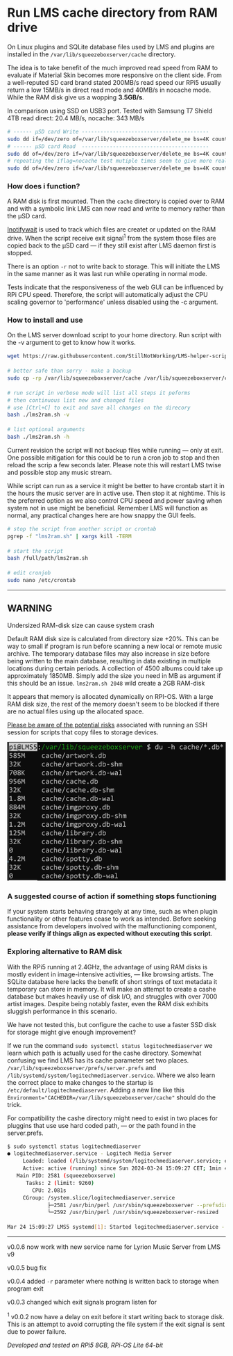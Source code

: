 # Run LMS cache directory from RAM drive
On Linux plugins and SQLite database files used by LMS and plugins are installed in the `/var/lib/squeezeboxserver/cache` directory.

The idea is to take benefit of the much improved read speed from RAM to evaluate if Material Skin becomes more responsive on the client side.
From a well-reputed SD card brand stated 200MB/s read speed our RPi5 usually return a low 15MB/s in direct read mode and 40MB/s in nocache mode. While the RAM disk give us a wopping **3.5GB/s**.

In comparison using SSD on USB3 port. Tested with Samsung T7 Shield 4TB read direct: 20.4 MB/s, nocache: 343 MB/s
```bash
# ------ µSD card Write -----------------------------------------
sudo dd if=/dev/zero of=/var/lib/squeezeboxserver/delete_me bs=4K count=2K oflag=direct
# ------ µSD card Read  -----------------------------------------
sudo dd of=/dev/zero if=/var/lib/squeezeboxserver/delete_me bs=4K count=2K iflag=direct
# repeating the iflag=nocache test mutiple times seem to give more realistic results 
sudo dd of=/dev/zero if=/var/lib/squeezeboxserver/delete_me bs=4K count=2K iflag=nocache
```

### How does i function?
A RAM disk is first mounted. Then the `cache` directory is copied over to RAM and with a symbolic link LMS can now read and write to memory rather than the µSD card.

[Inotifywait](https://linux.die.net/man/1/inotifywait) is used to track which files are createt or updated on the RAM drive. When the script receive exit signal<sup>1</sup> from the system those files are copied back to the µSD card — if they still exist after LMS daemon first is stopped. 

There is an option `-r` not to write back to storage. This will initiate the LMS in the same manner as it was last run while operating in normal mode.

Tests indicate that the responsiveness of the web GUI can be influenced by RPi CPU speed. Therefore, the script will automatically adjust the CPU scaling governor to 'performance' unless disabled using the -c argument.

### How to install and use
On the LMS server download script to your home directory. Run script with the -v argument to get to know how it works.

```bash
wget https://raw.githubusercontent.com/StillNotWorking/LMS-helper-script/main/lms2ram/lms2ram.sh

# better safe than sorry - make a backup
sudo cp -rp /var/lib/squeezeboxserver/cache /var/lib/squeezeboxserver/cache-BACKUP

# run script in verbose mode will list all steps it peforms
# then continuous list new and changed files
# use [Ctrl+C] to exit and save all changes on the direcory 
bash ./lms2ram.sh -v

# list optional arguments
bash ./lms2ram.sh -h

```

Current revision the script will not backup files while running — only at exit. One possible mitigation for this could be to run a cron job to stop and then reload the scrip a few seconds later. Please note this will restart LMS twise and possible stop any music stream.

While script can run as a service it might be better to have crontab start it in the hours the music server are in active use. Then stop it at nightime. This is the preferred option as we also control CPU speed and power saving when system not in use might be beneficial. Remember LMS will function as normal, any practical changes here are how snappy the GUI feels.
```bash
# stop the script from another script or crontab
pgrep -f "lms2ram.sh" | xargs kill -TERM

# start the script
bash /full/path/lms2ram.sh

# edit cronjob
sudo nano /etc/crontab
```
---------------------------------------------------------------

## WARNING 
Undersized RAM-disk size can cause system crash

Default RAM disk size is calculated from directory size +20%. This can be way to small if program is run before scanning a new local or remote music archive. The temporary database files may also increase in size before being written to the main database, resulting in data existing in multiple locations during certain periods. A collection of 4500 albums could take up approximately 1850MB. Simply add the size you need in MB as argument if this should be an issue. `lms2ram.sh 2048` wild create a 2GB RAM-disk

It appears that memory is allocated dynamically on RPI-OS. With a large RAM disk size, the rest of the memory doesn't seem to be blocked if there are no actual files using up the allocated space.

[Please be aware of the potential risks](https://github.com/StillNotWorking/LMS-helper-script/tree/main#when-ssh-can-get-you-into-trouble) associated with running an SSH session for scripts that copy files to storage devices.

![htop process three](/img/dbsize.jpg)

### A suggested course of action if something stops functioning
If your system starts behaving strangely at any time, such as when plugin functionality or other features cease to work as intended. Before seeking assistance from developers involved with the malfunctioning component, **please verify if things align as expected without executing this script**.

### Exploring alternative to RAM disk 
With the RPi5 running at 2.4GHz, the advantage of using RAM disks is mostly evident in image-intensive activities, — like browsing artists. The SQLite database here lacks the benefit of short strings of text metadata it temporary can store in memory. It will make an attempt to create a cashe database but makes heavily use of disk I/O, and struggles with over 7000 artist images. Despite being notably faster, even the RAM disk exhibits sluggish performance in this scenario.

We have not tested this, but configure the cache to use a faster SSD disk for storage might give enough improvement? 

If we run the command `sudo systemctl status logitechmediaserver` we learn which path is actually used for the cashe directory.
Somewhat confusing we find LMS has its cache parameter set two places. `/var/lib/squeezeboxserver/prefs/server.prefs` and 
`/lib/systemd/system/logitechmediaserver.service`. Where we also learn the correct place to make changes to the startup is `/etc/default/logitechmediaserver`. Adding a new line like this `Environment="CACHEDIR=/var/lib/squeezeboxserver/cache"` should do the trick.

For compatibility the cashe directory might need to exist in two places for pluggins that use use hard coded path, — or the path found in the server.prefs.
```bash
$ sudo systemctl status logitechmediaserver
● logitechmediaserver.service - Logitech Media Server
     Loaded: loaded (/lib/systemd/system/logitechmediaserver.service; enabled; preset: enabled)
     Active: active (running) since Sun 2024-03-24 15:09:27 CET; 1min 47s ago
   Main PID: 2581 (squeezeboxserve)
      Tasks: 2 (limit: 9260)
        CPU: 2.081s
     CGroup: /system.slice/logitechmediaserver.service
             ├─2581 /usr/bin/perl /usr/sbin/squeezeboxserver --prefsdir /var/lib/squeezeboxserve>
             └─2592 /usr/bin/perl /usr/sbin/squeezeboxserver-resized

Mar 24 15:09:27 LMS5 systemd[1]: Started logitechmediaserver.service - Logitech Media Server.
```
---------------------------------------------------------------

  v0.0.6 now work with new service name for Lyrion Music Server from LMS v9

  v0.0.5 bug fix  

  v0.0.4 added `-r` parameter where nothing is written back to storage when program exit
  
  v0.0.3 changed which exit signals program listen for
  
<sup>1</sup> v0.0.2 now have a delay on exit before it start writing back to storage disk. This is an attempt to avoid corrupting the file system if the exit signal is sent due to power failure.




  
*Developed and tested on RPi5 8GB, RPi-OS Lite 64-bit*